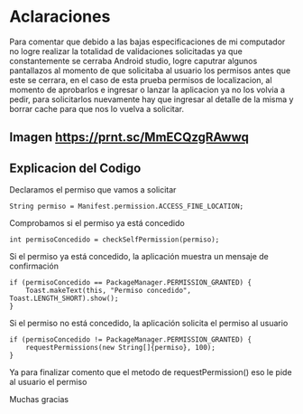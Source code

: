 # Aclaraciones

Para comentar que debido a las bajas especificaciones de mi computador no logre realizar la totalidad de validaciones solicitadas ya que constantemente se cerraba Android studio, logre caputrar algunos pantallazos al momento de que solicitaba al usuario los permisos antes que este se cerrara, en el caso de esta prueba permisos de localizacion, al momento de aprobarlos e ingresar o lanzar la aplicacion ya no los volvia a pedir, para solicitarlos nuevamente hay que ingresar al detalle de la misma y borrar cache para que nos lo vuelva a solicitar.

## Imagen https://prnt.sc/MmECQzgRAwwq


## Explicacion del Codigo

Declaramos el permiso que vamos a solicitar
```
String permiso = Manifest.permission.ACCESS_FINE_LOCATION;
```

Comprobamos si el permiso ya está concedido
```
int permisoConcedido = checkSelfPermission(permiso);
```

Si el permiso ya está concedido, la aplicación muestra un mensaje de confirmación
```
if (permisoConcedido == PackageManager.PERMISSION_GRANTED) {
    Toast.makeText(this, "Permiso concedido", Toast.LENGTH_SHORT).show();
}
```
Si el permiso no está concedido, la aplicación solicita el permiso al usuario
```
if (permisoConcedido != PackageManager.PERMISSION_GRANTED) {
    requestPermissions(new String[]{permiso}, 100);
}
```

Ya para finalizar comento que el metodo de requestPermission() eso le pide al usuario el permiso



Muchas gracias
